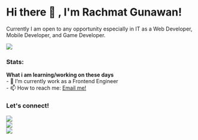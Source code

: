 # Hi there 👋 , I'm Rachmat Gunawan!
Currently I am open to any opportunity especially in IT as a Web Developer, Mobile Developer, and Game Developer. 

<img src=”http://rachmatgunawan.com/static/media/sea.b4bfc7c7.JPG”>

### Stats:
 <summary><strong>What i am learning/working on these days</strong></summary>
    - 🔭 I’m currently work as a Frontend Engineer </br>
    - 📫 How to reach me: <a href="rachmat.d.gunawan@gmail.com">Email me!</a>  </br>


### Let's connect!
<p>
 <a href="http://www.rachmatgunawan.com" target="blank"><img src="https://img.shields.io/badge/web-rachmatgunawan-green" /></a> <br/>
    <a href="https://www.instagram.com/nawan44" target="blank"><img src="https://img.shields.io/badge/instagram-nawan44-red" /></a> <br/>
 <a href="https://www.linkedin.com/in/rachmat-gun/" target="blank"><img src="https://img.shields.io/badge/linkedin-rachmat--gun-blue" /></a> <br/>
</p>

